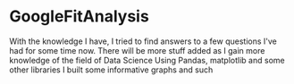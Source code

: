 # GoogleFitAnalysis
With the knowledge I have, I tried to find answers to a few questions I've had for some time now. 
There will be more stuff added as I gain more knowledge of the field of Data Science
Using Pandas, matplotlib and some other libraries I built some informative graphs and such
